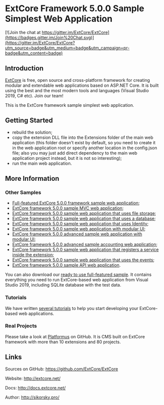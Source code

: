 # ExtCore Framework 5.0.0 Sample Simplest Web Application

[![Join the chat at https://gitter.im/ExtCore/ExtCore](https://badges.gitter.im/Join%20Chat.svg)](https://gitter.im/ExtCore/ExtCore?utm_source=badge&utm_medium=badge&utm_campaign=pr-badge&utm_content=badge)

## Introduction

[ExtCore](https://github.com/ExtCore/ExtCore) is free, open source and cross-platform framework for creating
modular and extendable web applications based on ASP.NET Core. It is built using the best and the most modern
tools and languages (Visual Studio 2019, C# etc). Join our team!

This is the ExtCore framework sample simplest web application.

## Getting Started

* rebuild the solution;
* copy the extension DLL file into the Extensions folder of the main web application (this folder doesn’t exist by default,
so you need to create it in the web application root or specify another location in the config.json file; also you may just
add direct dependency to the main web application project instead, but it is not so interesting);
* run the main web application.

## More Information

### Other Samples

* [Full-featured ExtCore 5.0.0 framework sample web application](https://github.com/ExtCore/ExtCore-Sample);
* [ExtCore framework 5.0.0 sample MVC web application](https://github.com/ExtCore/ExtCore-Sample-Mvc);
* [ExtCore framework 5.0.0 sample web application that uses file storage](https://github.com/ExtCore/ExtCore-Sample-FileStorage);
* [ExtCore framework 5.0.0 sample web application that uses a database](https://github.com/ExtCore/ExtCore-Sample-Data);
* [ExtCore framework 5.0.0 sample web application that uses Identity](https://github.com/ExtCore/ExtCore-Sample-Identity);
* [ExtCore framework 5.0.0 sample web application with modular UI](https://github.com/ExtCore/ExtCore-Sample-Modular-Ui);
* [ExtCore framework 5.0.0 advanced sample web application with modular UI](https://github.com/ExtCore/ExtCore-Sample-Modular-Ui-Adv);
* [ExtCore framework 5.0.0 advanced sample accounting web application](https://github.com/ExtCore/ExtCore-Sample-Accounting);
* [ExtCore framework 5.0.0 sample web application that registers a service inside the extension](https://github.com/ExtCore/ExtCore-Sample-Service);
* [ExtCore framework 5.0.0 sample web application that uses the events](https://github.com/ExtCore/ExtCore-Sample-Events);
* [ExtCore framework 5.0.0 sample API web application](https://github.com/ExtCore/ExtCore-Sample-Api).

You can also download our [ready to use full-featured sample](http://extcore.net/files/ExtCore-Sample-5.0.0.zip).
It contains everything you need to run ExtCore-based web application from Visual Studio 2019, including SQLite
database with the test data.

### Tutorials

We have written [several tutorials](http://docs.extcore.net/en/latest/getting_started/index.html)
to help you start developing your ExtCore-based web applications.

### Real Projects

Please take a look at [Platformus](https://github.com/Platformus/Platformus) on GitHub. It is CMS
built on ExtCore framework with more than 10 extensions and 80 projects.

## Links

Sources on GitHub: https://github.com/ExtCore/ExtCore

Website: http://extcore.net/

Docs: http://docs.extcore.net/

Author: http://sikorsky.pro/